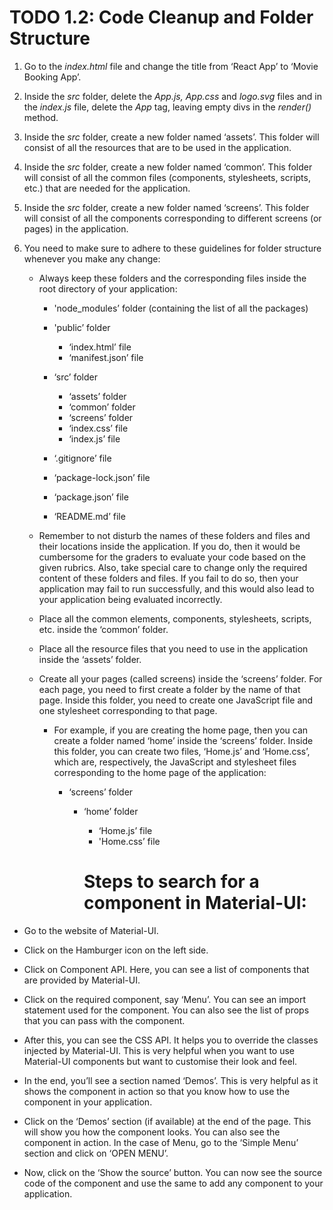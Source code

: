 # TODO 1.2: Code Cleanup and Folder Structure

1.  Go to the _index.html_ file and change the title from ‘React App’ to ‘Movie Booking App’.
2.  Inside the _src_ folder, delete the _App.js, App.css_ and _logo.svg_ files and in the _index.js_ file, delete the _App_ tag, leaving empty divs in the _render()_ method.
3.  Inside the _src_ folder, create a new folder named ‘assets’. This folder will consist of all the resources that are to be used in the application.
4.  Inside the _src_ folder, create a new folder named ‘common’. This folder will consist of all the common files (components, stylesheets, scripts, etc.) that are needed for the application.
5.  Inside the _src_ folder, create a new folder named ‘screens’. This folder will consist of all the components corresponding to different screens (or pages) in the application.
6.  You need to make sure to adhere to these guidelines for folder structure whenever you make any change:

    - Always keep these folders and the corresponding files inside the root directory of your application:

      - 'node_modules’ folder (containing the list of all the packages)
      - 'public’ folder

        - ‘index.html’ file
        - ‘manifest.json’ file

      - ‘src’ folder

        - ‘assets’ folder
        - ‘common’ folder
        - ‘screens’ folder
        - ‘index.css’ file
        - ‘index.js’ file

      - ‘.gitignore’ file
      - ‘package-lock.json’ file
      - ‘package.json’ file
      - ‘README.md’ file

    - Remember to not disturb the names of these folders and files and their locations inside the application. If you do, then it would be cumbersome for the graders to evaluate your code based on the given rubrics. Also, take special care to change only the required content of these folders and files. If you fail to do so, then your application may fail to run successfully, and this would also lead to your application being evaluated incorrectly.
    - Place all the common elements, components, stylesheets, scripts, etc. inside the ‘common’ folder.
    - Place all the resource files that you need to use in the application inside the ‘assets’ folder.
    - Create all your pages (called screens) inside the ‘screens’ folder. For each page, you need to first create a folder by the name of that page. Inside this folder, you need to create one JavaScript file and one stylesheet corresponding to that page.

      - For example, if you are creating the home page, then you can create a folder named ‘home’ inside the ‘screens’ folder. Inside this folder, you can create two files, ‘Home.js’ and ‘Home.css’, which are, respectively, the JavaScript and stylesheet files corresponding to the home page of the application:

        - ‘screens’ folder

          - ‘home’ folder

            - ‘Home.js’ file
            - 'Home.css’ file



            # Steps to search for a component in Material-UI:

- Go to the website of Material-UI.
- Click on the Hamburger icon on the left side.
- Click on Component API. Here, you can see a list of components that are provided by Material-UI.
- Click on the required component, say ‘Menu’. You can see an import statement used for the component. You can also see the list of props that you can pass with the component.
- After this, you can see the CSS API. It helps you to override the classes injected by Material-UI. This is very helpful when you want to use Material-UI components but want to customise their look and feel.
- In the end, you’ll see a section named ‘Demos’. This is very helpful as it shows the component in action so that you know how to use the component in your application.

- Click on the ‘Demos’ section (if available) at the end of the page. This will show you how the component looks. You can also see the component in action. In the case of Menu, go to the ‘Simple Menu’ section and click on ‘OPEN MENU’.
- Now, click on the ‘Show the source’ button. You can now see the source code of the component and use the same to add any component to your application.